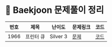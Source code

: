 # 📘 Baekjoon 문제풀이 정리

| 번호 | 제목 | 난이도 | 문제링크 | 코드 |
|------|------|--------|-----------|------|
| 1966 | 프린터 큐 | Silver 3 | [문제](https://www.acmicpc.net/problem/1966) | [코드](./Silver/1966.cpp) |
